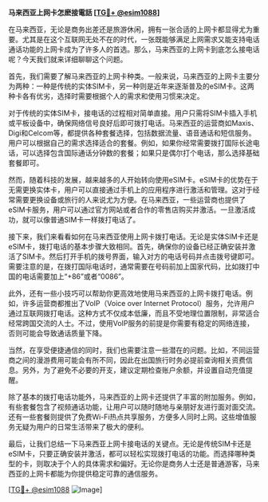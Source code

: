 **马来西亚上网卡怎麽接電話 [[TG💪+ @esim1088](https://t.me/s/esim1088)]**

在马来西亚，无论是商务出差还是旅游休闲，拥有一张合适的上网卡都显得尤为重要。尤其是在这个互联网无处不在的时代，一张既能够满足上网需求又能支持电话通话功能的上网卡成为了许多人的首选。那么，马来西亚的上网卡到底怎么接电话呢？今天我们就来详细聊聊这个问题。

首先，我们需要了解马来西亚的上网卡种类。一般来说，马来西亚的上网卡主要分为两种：一种是传统的实体SIM卡，另一种则是近年来逐渐普及的eSIM卡。这两种卡各有优劣，选择时需要根据个人的需求和使用习惯来决定。

对于传统的实体SIM卡，接电话的过程相对简单直接。用户只需将SIM卡插入手机或平板设备中，确保网络信号良好后即可拨打电话。马来西亚的运营商如Maxis、Digi和Celcom等，都提供各种套餐选择，包括数据流量、语音通话和短信服务。用户可以根据自己的需求选择适合的套餐。例如，如果你经常需要拨打国际长途电话，可以选择包含国际通话分钟数的套餐；如果只是偶尔打个电话，那么选择基础套餐即可。

然而，随着科技的发展，越来越多的人开始转向使用eSIM卡。eSIM卡的优势在于无需更换实体卡，用户可以直接通过手机上的应用程序进行激活和管理。这对于经常需要更换设备或旅行的人来说尤为方便。在马来西亚，一些运营商也提供了eSIM卡服务，用户可以通过官方网站或者合作的零售店购买并激活。一旦激活成功，就可以像普通SIM卡一样拨打电话了。

接下来，我们来看看如何在马来西亚使用上网卡拨打电话。无论是实体SIM卡还是eSIM卡，拨打电话的基本步骤大致相同。首先，确保你的设备已经正确安装并激活了SIM卡。然后打开手机的拨号界面，输入对方的电话号码并点击拨号键即可。需要注意的是，在拨打国际电话时，通常需要在号码前加上国家代码，比如拨打中国的电话需要加上“+86”或者“0086”。

此外，还有一些小技巧可以帮助你更高效地使用马来西亚的上网卡拨打电话。例如，许多运营商都推出了VoIP（Voice over Internet Protocol）服务，允许用户通过互联网拨打电话。这种方式不仅成本低廉，而且不受地理位置限制，非常适合经常跨国交流的人士。不过，使用VoIP服务的前提是你需要有稳定的网络连接，否则可能会导致通话质量下降。

当然，在享受便捷通信的同时，我们也需要注意一些潜在的问题。比如，不同运营商之间的漫游费用可能会有所不同，因此在出国旅行时务必提前查询相关资费信息。另外，为了避免不必要的开支，建议定期检查账户余额，并设置自动充值提醒。

除了基本的拨打电话功能外，马来西亚的上网卡还提供了丰富的附加服务。例如，有些套餐包含了视频通话功能，让用户可以随时随地与亲朋好友进行面对面交流。还有一些套餐则提供了免费Wi-Fi热点共享服务，方便多人同时上网。这些增值服务无疑为用户的日常生活带来了极大的便利。

最后，让我们总结一下马来西亚上网卡接电话的关键点。无论是传统SIM卡还是eSIM卡，只要正确安装并激活，都可以轻松实现拨打电话的功能。而选择哪种类型的卡，则取决于个人的具体需求和偏好。无论你是商务人士还是普通游客，马来西亚的上网卡都能为你提供稳定可靠的通信服务。

[[TG💪+ @esim1088](https://t.me/s/esim1088) ![Image](https://i.postimg.cc/4NQfJmqS/Snipaste-2025-05-13-00-14-12.png)]